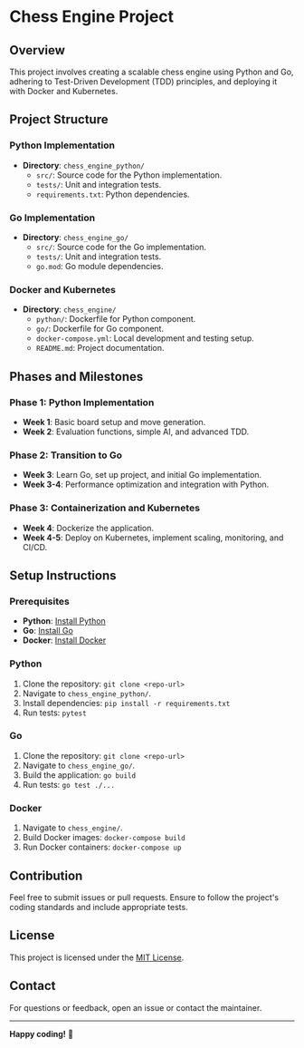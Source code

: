 # Chess Engine Project

## Overview
This project involves creating a scalable chess engine using Python and Go, adhering to Test-Driven Development (TDD) principles, and deploying it with Docker and Kubernetes.

## Project Structure

### Python Implementation
- **Directory**: `chess_engine_python/`
  - `src/`: Source code for the Python implementation.
  - `tests/`: Unit and integration tests.
  - `requirements.txt`: Python dependencies.

### Go Implementation
- **Directory**: `chess_engine_go/`
  - `src/`: Source code for the Go implementation.
  - `tests/`: Unit and integration tests.
  - `go.mod`: Go module dependencies.

### Docker and Kubernetes
- **Directory**: `chess_engine/`
  - `python/`: Dockerfile for Python component.
  - `go/`: Dockerfile for Go component.
  - `docker-compose.yml`: Local development and testing setup.
  <!-- - `k8s/`: Kubernetes manifests for deployment. -->
  - `README.md`: Project documentation.

## Phases and Milestones

### Phase 1: Python Implementation
- **Week 1**: Basic board setup and move generation.
- **Week 2**: Evaluation functions, simple AI, and advanced TDD.

### Phase 2: Transition to Go
- **Week 3**: Learn Go, set up project, and initial Go implementation.
- **Week 3-4**: Performance optimization and integration with Python.

### Phase 3: Containerization and Kubernetes
- **Week 4**: Dockerize the application.
- **Week 4-5**: Deploy on Kubernetes, implement scaling, monitoring, and CI/CD.

## Setup Instructions

### Prerequisites
- **Python**: [Install Python](https://www.python.org/downloads/)
- **Go**: [Install Go](https://golang.org/doc/install)
- **Docker**: [Install Docker](https://docs.docker.com/get-docker/)
<!-- - **Kubernetes**: [Install Minikube](https://minikube.sigs.k8s.io/docs/start/) -->

### Python
1. Clone the repository: `git clone <repo-url>`
2. Navigate to `chess_engine_python/`.
3. Install dependencies: `pip install -r requirements.txt`
4. Run tests: `pytest`

### Go
1. Clone the repository: `git clone <repo-url>`
2. Navigate to `chess_engine_go/`.
3. Build the application: `go build`
4. Run tests: `go test ./...`

### Docker
1. Navigate to `chess_engine/`.
2. Build Docker images: `docker-compose build`
3. Run Docker containers: `docker-compose up`

<!-- 
### Kubernetes
1. Start a local Kubernetes cluster: `minikube start`
2. Deploy services: `kubectl apply -f k8s/`
3. Verify deployment: `kubectl get pods` -->

## Contribution
Feel free to submit issues or pull requests. Ensure to follow the project's coding standards and include appropriate tests.

## License
This project is licensed under the [MIT License](LICENSE).

## Contact
For questions or feedback, open an issue or contact the maintainer.

---

**Happy coding!** 🚀
